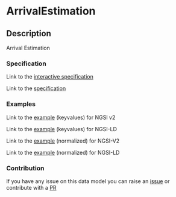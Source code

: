 # ArrivalEstimation

## Description 

Arrival Estimation
### Specification

Link to the [interactive specification](https://swagger.lab.fiware.org/?url=https://smart-data-models.github.io/dataModel.UrbanMobility/ArrivalEstimation/swagger.yaml)

Link to the [specification](https://github.com/smart-data-models/dataModel.UrbanMobility/blob/master/ArrivalEstimation/doc/spec.md)
### Examples

Link to the [example](https://smart-data-models.github.io/dataModel.UrbanMobility/ArrivalEstimation/examples/example.json) (keyvalues) for NGSI v2

Link to the [example](https://smart-data-models.github.io/dataModel.UrbanMobility/ArrivalEstimation/examples/example.jsonld) (keyvalues) for NGSI-LD

Link to the [example](https://smart-data-models.github.io/dataModel.UrbanMobility/ArrivalEstimation/examples/example-normalized.json) (normalized) for NGSI-V2

Link to the [example](https://smart-data-models.github.io/dataModel.UrbanMobility/ArrivalEstimation/examples/example-normalized.jsonld) (normalized) for NGSI-LD
### Contribution

 If you have any issue on this data model you can raise an [issue](https://github.com/smart-data-models/dataModel.UrbanMobility/issues)  or contribute with a [PR](https://github.com/smart-data-models/dataModel.UrbanMobility/pulls)